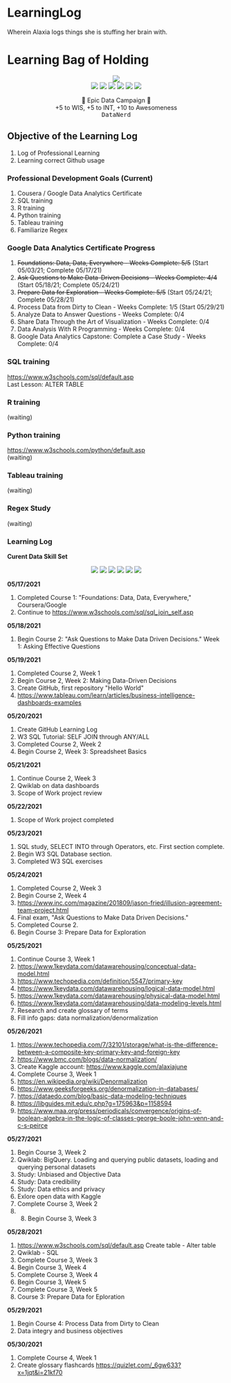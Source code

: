 # LearningLog
Wherein Alaxia logs things she is stuffing her brain with.

# Learning Bag of Holding
<p align="center">
    <img src="https://img.shields.io/badge/Subject-Learning%20Log-blue"></br>
    <img src='https://img.shields.io/static/v1?label=Python&message=0/10&color=orange%20?style=for-the-badge&logo=python'>
    <img src='https://img.shields.io/static/v1?label=SQL&message=4/10&color=orange%20?style=for-the-badge&logo=MySQL'>
    <img src='https://img.shields.io/static/v1?label=R&message=0/10&color=orange%20?style=for-the-badge&logo=R'>
    <img src='https://img.shields.io/static/v1?label=GitHub&message=1/10&color=orange%20?style=for-the-badge&logo=GitHub'>
    <img src='https://img.shields.io/static/v1?label=Google%20Sheets&message=5/10&color=orange%20?style=for-the-badge&logo=google%20sheets'>
    <img src='https://img.shields.io/static/v1?label=Google%20Analytics&message=0/10&color=orange%20?style=for-the-badge&logo=google%20analytics'>
    </p>
<p align="center">
🏹 Epic Data Campaign 🐉<br/>  
+5 to WIS, +5 to INT, +10 to Awesomeness</br>
<kbd>DataNerd</kbd>

## Objective of the Learning Log
1. Log of Professional Learning
2. Learning correct Github usage

### Professional Development Goals (Current)
1. Cousera / Google Data Analytics Certificate
2. SQL training
3. R training
4. Python training
5. Tableau training
6. Familiarize Regex


### Google Data Analytics Certificate Progress
1. <s>Foundations: Data, Data, Everywhere - Weeks Complete: 5/5</s> (Start 05/03/21; Complete 05/17/21)
2. <s>Ask Questions to Make Data-Driven Decisions - Weeks Complete: 4/4</s> (Start 05/18/21; Complete 05/24/21)
3. <s>Prepare Data for Exploration - Weeks Complete: 5/5</s> (Start 05/24/21; Complete 05/28/21)
4. Process Data from Dirty to Clean - Weeks Complete: 1/5 (Start 05/29/21)
5. Analyze Data to Answer Questions - Weeks Complete: 0/4
6. Share Data Through the Art of Visualization - Weeks Complete: 0/4
7. Data Analysis With R Programming - Weeks Complete: 0/4
8. Google Data Analytics Capstone: Complete a Case Study - Weeks Complete: 0/4

### SQL training
https://www.w3schools.com/sql/default.asp <br>
Last Lesson: ALTER TABLE

### R training
(waiting)

### Python training
https://www.w3schools.com/python/default.asp <br>
(waiting)

### Tableau training
(waiting)

### Regex Study
(waiting)


### Learning Log

**Curent Data Skill Set**
<p align="center">
    <img src='https://img.shields.io/static/v1?label=Python&message=0/10&color=orange%20?style=for-the-badge&logo=python'>
    <img src='https://img.shields.io/static/v1?label=SQL&message=4/10&color=orange%20?style=for-the-badge&logo=MySQL'>
    <img src='https://img.shields.io/static/v1?label=R&message=0/10&color=orange%20?style=for-the-badge&logo=R'>
    <img src='https://img.shields.io/static/v1?label=GitHub&message=1/10&color=orange%20?style=for-the-badge&logo=GitHub'>
    <img src='https://img.shields.io/static/v1?label=Google%20Sheets&message=5/10&color=orange%20?style=for-the-badge&logo=google%20sheets'>
    <img src='https://img.shields.io/static/v1?label=Google%20Analytics&message=0/10&color=orange%20?style=for-the-badge&logo=google%20analytics'>
    </p>
    
**05/17/2021**
1. Completed Course 1: "Foundations: Data, Data, Everywhere," Coursera/Google
2. Continue to https://www.w3schools.com/sql/sql_join_self.asp 

**05/18/2021**
1. Begin Course 2: "Ask Questions to Make Data Driven Decisions."  Week 1: Asking Effective Questions

**05/19/2021**
1. Completed Course 2, Week 1
2. Begin Course 2, Week 2: Making Data-Driven Decisions
3. Create GitHub, first repository "Hello World"
4. https://www.tableau.com/learn/articles/business-intelligence-dashboards-examples

**05/20/2021**
1. Create GitHub Learning Log
2. W3 SQL Tutorial: SELF JOIN through ANY/ALL
3. Completed Course 2, Week 2
4. Begin Course 2, Week 3: Spreadsheet Basics

**05/21/2021**
1. Continue Course 2, Week 3
2. Qwiklab on data dashboards
3. Scope of Work project review

**05/22/2021**
1. Scope of Work project completed

**05/23/2021**
1. SQL study, SELECT INTO through Operators, etc. First section complete.
2. Begin W3 SQL Database section.
3. Completed W3 SQL exercises

**05/24/2021**
1. Completed Course 2, Week 3
2. Begin Course 2, Week 4
3. https://www.inc.com/magazine/201809/jason-fried/illusion-agreement-team-project.html
4. Final exam, "Ask Questions to Make Data Driven Decisions."
5. Completed Course 2.
6. Begin Course 3: Prepare Data for Exploration

**05/25/2021**
1. Continue Course 3, Week 1
2. https://www.1keydata.com/datawarehousing/conceptual-data-model.html
3. https://www.techopedia.com/definition/5547/primary-key
4. https://www.1keydata.com/datawarehousing/logical-data-model.html
5. https://www.1keydata.com/datawarehousing/physical-data-model.html
6. https://www.1keydata.com/datawarehousing/data-modeling-levels.html
7. Research and create glossary of terms
8. Fill info gaps: data normalization/denormalization 

**05/26/2021**
1. https://www.techopedia.com/7/32101/storage/what-is-the-difference-between-a-composite-key-primary-key-and-foreign-key
2. https://www.bmc.com/blogs/data-normalization/
3. Create Kaggle account: https://www.kaggle.com/alaxiajune
4. Complete Course 3, Week 1
5. https://en.wikipedia.org/wiki/Denormalization
6. https://www.geeksforgeeks.org/denormalization-in-databases/
7. https://dataedo.com/blog/basic-data-modeling-techniques
8. https://libguides.mit.edu/c.php?g=175963&p=1158594
9. https://www.maa.org/press/periodicals/convergence/origins-of-boolean-algebra-in-the-logic-of-classes-george-boole-john-venn-and-c-s-peirce

**05/27/2021**
1. Begin Course 3, Week 2
2. Qwiklab: BigQuery. Loading and querying public datasets, loading and querying personal datasets
3. Study: Unbiased and Objective Data
4. Study: Data credibility
5. Study: Data ethics and privacy
6. Exlore open data with Kaggle
7. Complete Course 3, Week 2
8. 8. Begin Course 3, Week 3

**05/28/2021**
1. https://www.w3schools.com/sql/default.asp Create table - Alter table
2. Qwiklab - SQL
3. Complete Course 3, Week 3
4. Begin Course 3, Week 4
5. Complete Course 3, Week 4
6. Begin Course 3, Week 5
7. Complete Course 3, Week 5
8. Course 3: Prepare Data for Eploration

**05/29/2021**
1. Begin Course 4: Process Data from Dirty to Clean
2. Data integry and business objectives

**05/30/2021**
1. Complete Course 4, Week 1
2. Create glossary flashcards https://quizlet.com/_6gw633?x=1jqt&i=21kf70
